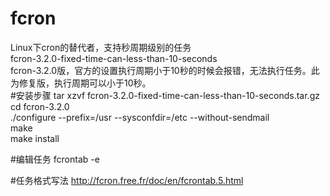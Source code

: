 # fcron
Linux下cron的替代者，支持秒周期级别的任务  
fcron-3.2.0-fixed-time-can-less-than-10-seconds  
fcron-3.2.0版，官方的设置执行周期小于10秒的时候会报错，无法执行任务。此为修复版，执行周期可以小于10秒。  
#安装步骤
tar xzvf fcron-3.2.0-fixed-time-can-less-than-10-seconds.tar.gz  
cd fcron-3.2.0  
./configure --prefix=/usr  --sysconfdir=/etc --without-sendmail  
make  
make install  

#编辑任务
fcrontab -e

#任务格式写法
http://fcron.free.fr/doc/en/fcrontab.5.html  





